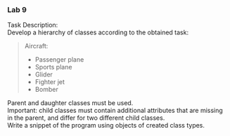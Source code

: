 ### Lab 9
Task Description:\
Develop a hierarchy of classes according to the obtained task:
> Aircraft:
>- Passenger plane
>- Sports plane
>- Glider
>- Fighter jet
>- Bomber
>
Parent and daughter classes must be used. \
Important: child classes must contain additional attributes that are missing in the parent, and differ for two different child classes.\
Write a snippet of the program using objects of created class types.